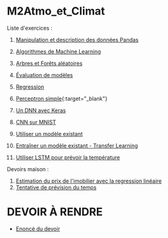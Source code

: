 # M2Atmo_et_Climat

Liste d'exercices :
1. [Manipulation et description des données Pandas](https://colab.research.google.com/github/lsteffenel/M2Atmo_et_Climat/blob/main/01-Manipulation%20et%20description%20des%20donnees.ipynb)
2. [Algorithmes de Machine Learning](https://colab.research.google.com/github/lsteffenel/M2Atmo_et_Climat/blob/main/02-Algorithmes%20de%20machine%20learning.ipynb)
3. [Arbres et Forêts aléatoires](https://colab.research.google.com/github/lsteffenel/M2Atmo_et_Climat/blob/main/03-Arbres%20et%20Forets%20d'arbre%20aleatoire.ipynb)
4. [Évaluation de modèles](https://colab.research.google.com/github/lsteffenel/M2Atmo_et_Climat/blob/main/04-Evaluation%20des%20modeles.ipynb)
5. [Regression](https://colab.research.google.com/github/lsteffenel/M2Atmo_et_Climat/blob/main/05-Regression.ipynb)

6. [Perceptron simple](https://colab.research.google.com/github/lsteffenel/M2Atmo_et_Climat/blob/main/06-Simple-Perceptron.ipynb){:target="_blank"}

7. [Un DNN avec Keras](https://colab.research.google.com/github/lsteffenel/M2Atmo_et_Climat/blob/main/07-Introduction%20a%20Keras.ipynb)
8. [CNN sur MNIST](https://colab.research.google.com/github/lsteffenel/M2Atmo_et_Climat/blob/main/08-CNN-MNIST.ipynb)
9. [Utiliser un modèle existant](https://colab.research.google.com/github/lsteffenel/M2Atmo_et_Climat/blob/main/09-Utiliser_un_modele_existant.ipynb)
10. [Entraîner un modèle existant - Transfer Learning](https://colab.research.google.com/github/lsteffenel/M2Atmo_et_Climat/blob/main/10-Transfer_learning.ipynb)
11. [Utiliser LSTM pour prévoir la température](https://colab.research.google.com/github/lsteffenel/M2Atmo_et_Climat/blob/main/11-timeseries_weather_forecasting.ipynb)


Devoirs maison :
1. [Estimation du prix de l'imobilier avec la regression linéaire](https://colab.research.google.com/github/lsteffenel/M2Atmo_et_Climat/blob/main/Exo1-Regression_Prix_Immobilier.ipynb)
2. [Tentative de prévision du temps](https://colab.research.google.com/github/lsteffenel/M2Atmo_et_Climat/blob/main/Exo2-Regression_meteo.ipynb)

# DEVOIR À RENDRE
* [Enoncé du devoir](https://github.com/lsteffenel/M2Atmo_et_Climat/blob/main/Devoir_2023.pdf)
   
